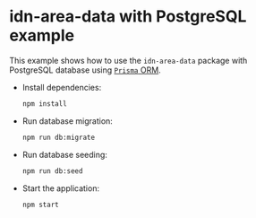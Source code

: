# idn-area-data with PostgreSQL example

This example shows how to use the `idn-area-data` package with PostgreSQL database using [`Prisma` ORM](https://www.prisma.io/docs).

- Install dependencies:

  ```bash
  npm install
  ```

- Run database migration:

  ```bash
  npm run db:migrate
  ```

- Run database seeding:

  ```bash
  npm run db:seed
  ```

- Start the application:
  ```bash
  npm start
  ```
